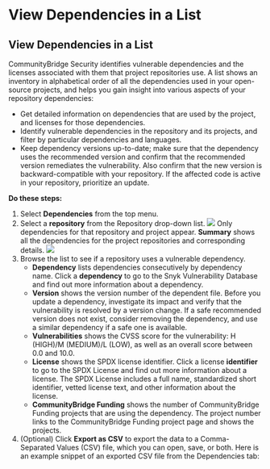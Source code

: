 # View Dependencies in a List

## View Dependencies in a List

CommunityBridge Security identifies vulnerable dependencies and the licenses associated with them that project repositories use. A list shows an inventory in alphabetical order of all the dependencies used in your open-source projects, and helps you gain insight into various aspects of your repository dependencies:

* Get detailed information on dependencies that are used by the project, and licenses for those dependencies.
* Identify vulnerable dependencies in the repository and its projects, and filter by particular dependencies and languages.
* Keep dependency versions up-to-date; make sure that the dependency uses the recommended version and confirm that the recommended version remediates the vulnerability. Also confirm that the new version is backward-compatible with your repository. If the affected code is active in your repository, prioritize an update.

**Do these steps:**

1. Select **Dependencies** from the top menu.
2. Select a **repository** from the Repository drop-down list. ![](https://firebasestorage.googleapis.com/v0/b/gitbook-28427.appspot.com/o/assets%2Flinux-foundation-documentation%2F-M2Y1B8nWSwvFgFqqkM-%2F-M2Y1EN4X6rsKL4tBgKs%2F7410954.png?generation=1584356986063238&alt=media) Only dependencies for that repository and project appear. **Summary** shows all the dependencies for the project repositories and corresponding details. ![](https://firebasestorage.googleapis.com/v0/b/gitbook-28427.appspot.com/o/assets%2Flinux-foundation-documentation%2F-M2Y1B8nWSwvFgFqqkM-%2F-M2Y1EN3nBx22fTk9uIi%2F7410953.png?generation=1584356986069321&alt=media)
3. Browse the list to see if a repository uses a vulnerable dependency.
   * **Dependency** lists dependencies consecutively by dependency name. Click a **dependency** to go to the Snyk Vulnerability Database and find out more information about a dependency.
   * **Version** shows the version number of the dependent file. Before you update a dependency, investigate its impact and verify that the vulnerability is resolved by a version change. If a safe recommended version does not exist, consider removing the dependency, and use a similar dependency if a safe one is available.
   * **Vulnerabilities** shows the CVSS score for the vulnerability: H \(HIGH\)/M \(MEDIUM\)/L \(LOW\), as well as an overall score between 0.0 and 10.0.
   * **License** shows the SPDX license identifier. Click a license **identifier** to go to the SPDX License and find out more information about a license. The SPDX License includes a full name, standardized short identifier, vetted license text, and other information about the license.
   * **CommunityBridge Funding** shows the number of CommunityBridge Funding projects that are using the dependency. The project number links to the CommunityBridge Funding project page and shows the projects.
4. \(Optional\) Click **Export as CSV** to export the data to a Comma-Separated Values \(CSV\) file, which you can open, save, or both. Here is an example snippet of an exported CSV file from the Dependencies tab:

